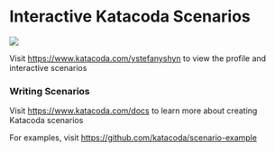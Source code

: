 # Interactive Katacoda Scenarios

[![](http://shields.katacoda.com/katacoda/ystefanyshyn/count.svg)](https://www.katacoda.com/ystefanyshyn "Get your profile on Katacoda.com")

Visit https://www.katacoda.com/ystefanyshyn to view the profile and interactive scenarios

### Writing Scenarios
Visit https://www.katacoda.com/docs to learn more about creating Katacoda scenarios

For examples, visit https://github.com/katacoda/scenario-example
